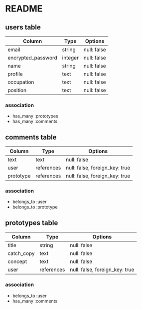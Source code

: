# README

## users table
| Column       | Type    | Options           |
|--------------|---------|-------------------|
| email              | string  | null: false |
| encrypted_password | integer | null: false |
| name               | string  | null: false |
| profile            | text    | null: false |
| occupation         | text    | null: false |
| position           | text    | null: false |

### association
* has_many :prototypes
* has_many :comments

## comments table
| Column       | Type    | Options           |
|--------------|---------|-------------------|
| text      | text       | null: false |
| user      | references | null: false, foreign_key: true |
| prototype | references | null: false, foreign_key: true |

### association
* belongs_to :user
* belongs_to :prototype

## prototypes table
| Column       | Type    | Options           |
|--------------|---------|-------------------|
| title      | string     | null: false |
| catch_copy | text       | null: false |
| concept    | text       | null: false |
| user       | references | null: false, foreign_key: true |

### association
* belongs_to :user
* has_many :comments
